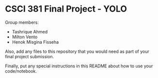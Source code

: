# CSCI 381 Final Project - YOLO

Group members:
- Tashrique Ahmed
- Milton Vento
- Henok Misgina Fisseha

Also, add any files to this repository that you would need as part of your final project submission.

Finally, put any special instructions in this README about how to use your code/notebook.
